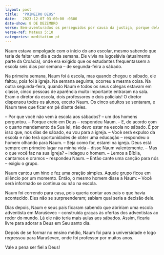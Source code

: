```yaml
---
layout: post
title:  "PRIMEIRO DEUS"
date:   2023-12-07 03:00:00 -0300
date-show: 8 DE DEZEMBRO
verse: Bem-aventurados os perseguidos por causa da justiça, porque deles é o Reino dos Céus.
verse-ref: Mateus 5:10
categories: meditation pt
---
```


Naum estava empolgado com o início do ano escolar, mesmo sabendo que teria de faltar um dia a cada semana. Ele vivia na Iugoslávia (atualmente parte da Croácia), onde era exigido que os estudantes frequentassem a escola seis dias por semana – de segunda-feira a sábado.

Na primeira semana, Naum foi à escola, mas quando chegou o sábado, ele faltou, pois foi à igreja. Na semana seguinte, ocorreu a mesma coisa. Na outra segunda-feira, quando Naum e todos os seus colegas estavam em classe, cinco pessoas de aparência muito importante entraram na sala. Eram o diretor da escola, dois professores e dois policiais! O diretor dispensou todos os alunos, exceto Naum. Os cinco adultos se sentaram, e Naum teve que ficar em pé diante deles.

– Por que você não vem à escola aos sábados? – um dos homens perguntou.
– Porque creio em Deus – respondeu Naum. – E, de acordo com o quarto mandamento da Sua lei, não devo estar na escola no sábado. É por isso que, nos dias de sábado, eu vou para a igreja.
– Você será expulso da escola e não terá oportunidades de obter uma educação – respondeu o homem olhando para Naum.
– Seja como for, estarei na igreja. Deus está sempre em primeiro lugar na minha vida – disse Naum valentemente.
– Mas o que você faz na sua igreja? – indagou o homem.
– Lemos a Bíblia, cantamos e oramos – respondeu Naum.
– Então cante uma canção para nós – exigiu o grupo.

Naum cantou um hino e fez uma oração simples. Aquele grupo ficou em silêncio por um momento. Então, o mesmo homem disse a Naum:
– Você será informado se continua ou não na escola.

Naum foi correndo para casa, pois queria contar aos pais o que havia acontecido. Eles não se surpreenderam; sabiam qual seria a decisão dele.

Dias depois, Naum e seus pais ficaram sabendo que abririam uma escola adventista em Maruševec – construída graças às ofertas dos adventistas ao redor do mundo. Lá ele não teria mais aulas aos sábados. Assim, ficaria livre para adorar a Deus em Seu santo dia.

Depois de se formar no ensino médio, Naum foi para a universidade e logo regressou para Maruševec, onde foi professor por muitos anos.

Vale a pena ser fiel a Deus!
